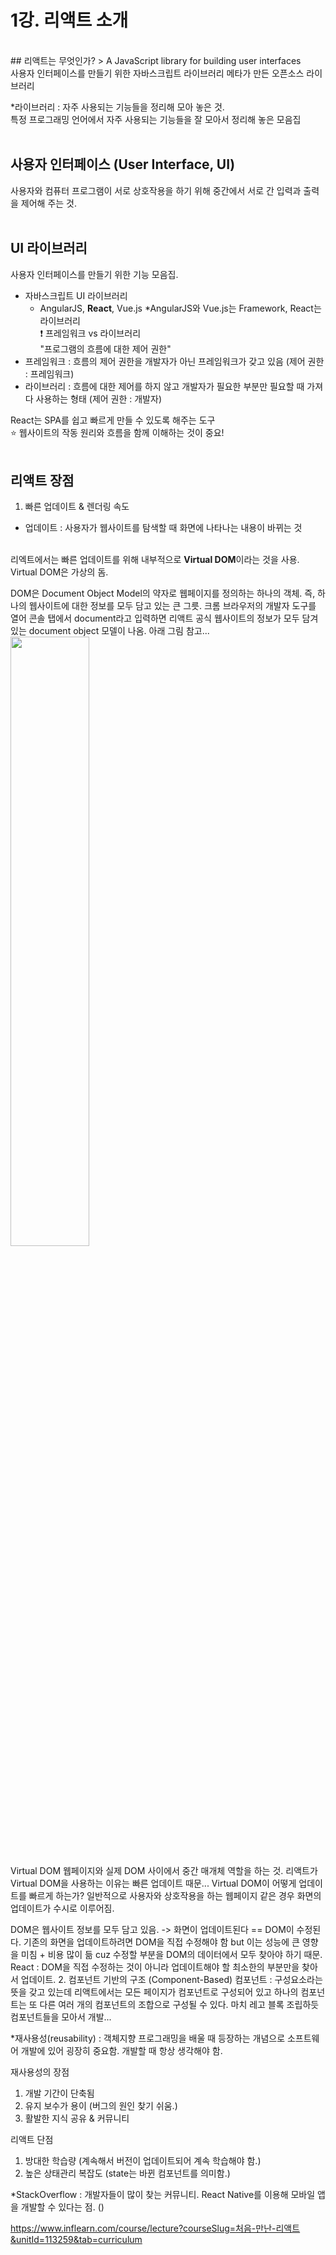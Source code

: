 # 1강. 리액트 소개
<br>
## 리액트는 무엇인가? 
> A JavaScript library for building user interfaces<br>
  사용자 인터페이스를 만들기 위한 자바스크립트 라이브러리
  메타가 만든 오픈소스 라이브러리

*라이브러리 : 자주 사용되는 기능들을 정리해 모아 놓은 것.<br>
특정 프로그래밍 언어에서 자주 사용되는 기능들을 잘 모아서 정리해 놓은 모음집
 <br> <br>
 
## 사용자 인터페이스 (User Interface, UI)
사용자와 컴퓨터 프로그램이 서로 상호작용을 하기 위해 중간에서 서로 간 입력과 출력을 제어해 주는 것.
 <br> <br>
## UI 라이브러리
사용자 인터페이스를 만들기 위한 기능 모음집. <br>
- 자바스크립트 UI 라이브러리 
  - AngularJS, <b>React</b>, Vue.js
*AngularJS와 Vue.js는 Framework, React는 라이브러리<br>
:heavy_exclamation_mark: 프레임워크 vs 라이브러리<br>
"프로그램의 흐름에 대한 제어 권한"
- 프레임워크 : 흐름의 제어 권한을 개발자가 아닌 프레임워크가 갖고 있음 (제어 권한 : 프레임워크)
- 라이브러리 : 흐름에 대한 제어를 하지 않고 개발자가 필요한 부분만 필요할 때 가져다 사용하는 형태 (제어 권한 : 개발자)


React는 SPA를 쉽고 빠르게 만들 수 있도록 해주는 도구 <br>
:star: 웹사이트의 작동 원리와 흐름을 함께 이해하는 것이 중요!
 <br> <br>

## 리액트 장점
1. 빠른 업데이트 & 렌더링 속도
* 업데이트 : 사용자가 웹사이트를 탐색할 때 화면에 나타나는 내용이 바뀌는 것
<br> 
리엑트에서는 빠른 업데이트를 위해 내부적으로 <b>Virtual DOM</b>이라는 것을 사용. Virtual DOM은 가상의 돔.

DOM은 Document Object Model의 약자로 웹페이지를 정의하는 하나의 객체. 즉, 하나의 웹사이트에 대한 정보를 모두 담고 있는 큰 그릇.
크롬 브라우저의 개발자 도구를 열어 콘솔 탭에서 document라고 입력하면 리액트 공식 웹사이트의 정보가 모두 담겨있는 document object 모델이 나옴. 아래 그림 참고...
<img src="/Users/klmheewon/Desktop/프론트엔드4_동료학습/처음_만난_리액트/sources/document.png" width="50%" height="50%"> 

Virtual DOM 
웹페이지와 실제 DOM 사이에서 중간 매개체 역할을 하는 것. 
리액트가 Virtual DOM을 사용하는 이유는 빠른 업데이트 때문...
Virtual DOM이 어떻게 업데이트를 빠르게 하는가?
일반적으로 사용자와 상호작용을 하는 웹페이지 같은 경우 화면의 업데이트가 수시로 이루어짐. 

DOM은 웹사이트 정보를 모두 담고 있음. -> 화면이 업데이트된다 == DOM이 수정된다.
기존의 화면을 업데이트하려면 DOM을 직접 수정해야 함 but 이는 성능에 큰 영향을 미침 + 비용 많이 듦 cuz 수정할 부분을 DOM의 데이터에서 모두 찾아야 하기 때문. 
React : DOM을 직접 수정하는 것이 아니라 업데이트해야 할 최소한의 부분만을 찾아서 업데이트.
2. 컴포넌트 기반의 구조 (Component-Based)
컴포넌트 : 구성요소라는 뜻을 갖고 있는데 리액트에서는 모든 페이지가 컴포넌트로 구성되어 있고 하나의 컴포넌트는 또 다른 여러 개의 컴포넌트의 조합으로 구성될 수 있다. 마치 레고 블록 조립하듯 컴포넌트들을 모아서 개발...

*재사용성(reusability) : 객체지향 프로그래밍을 배울 때 등장하는 개념으로 소프트웨어 개발에 있어 굉장히 중요함. 개발할 때 항상 생각해야 함.

재사용성의 장점 
1. 개발 기간이 단축됨
2. 유지 보수가 용이 (버그의 원인 찾기 쉬움.)
3. 활발한 지식 공유 & 커뮤니티

리액트 단점
1. 방대한 학습량 (계속해서 버전이 업데이트되어 계속 학습해야 함.)
2. 높은 상태관리 복잡도 (state는 바뀐 컴포넌트를 의미함.)

*StackOverflow : 개발자들이 많이 찾는 커뮤니티.
React Native를 이용해 모바일 앱을 개발할 수 있다는 점. ()


https://www.inflearn.com/course/lecture?courseSlug=처음-만난-리액트&unitId=113259&tab=curriculum 